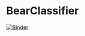 # BearClassifier
[![Binder](https://mybinder.org/badge_logo.svg)](https://mybinder.org/v2/gh/alingabriel743/BearClassifier/HEAD?urlpath=%2Fvoila%2Frender%2FApp.ipynb)

